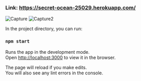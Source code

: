 ### Link:  https://secret-ocean-25029.herokuapp.com/ 
![Capture](https://user-images.githubusercontent.com/45038126/138608122-7b1d663e-98f4-47b5-b777-5aa35601ef75.JPG)
![Capture2](https://user-images.githubusercontent.com/45038126/138608148-d3457d88-782a-494a-afb9-8320fde94346.JPG)


In the project directory, you can run:

### `npm start`

Runs the app in the development mode.\
Open [http://localhost:3000](http://localhost:3000) to view it in the browser.

The page will reload if you make edits.\
You will also see any lint errors in the console.


